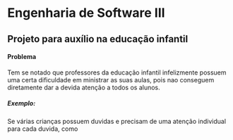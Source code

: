 # Engenharia de Software III

## Projeto para auxílio na educação infantil

#### Problema

Tem se notado que professores da educação infantil infelizmente possuem uma certa dificuldade em ministrar as suas aulas,
pois nao conseguem diretamente dar a devida atenção a todos os alunos.
##### Exemplo:
Se várias crianças possuem duvidas e precisam de uma atenção individual para cada duvida, como 

